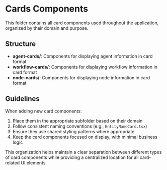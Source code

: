 # Cards Components

This folder contains all card components used throughout the application, organized by their domain and purpose.

## Structure

- **agent-cards/**: Components for displaying agent information in card format
- **workflow-cards/**: Components for displaying workflow information in card format
- **node-cards/**: Components for displaying node information in card format

## Guidelines

When adding new card components:

1. Place them in the appropriate subfolder based on their domain
2. Follow consistent naming conventions (e.g., `EntityNameCard.tsx`)
3. Ensure they use shared styling patterns where appropriate
4. Keep the card components focused on display, with minimal business logic

This organization helps maintain a clear separation between different types of card components while providing a centralized location for all card-related UI elements.